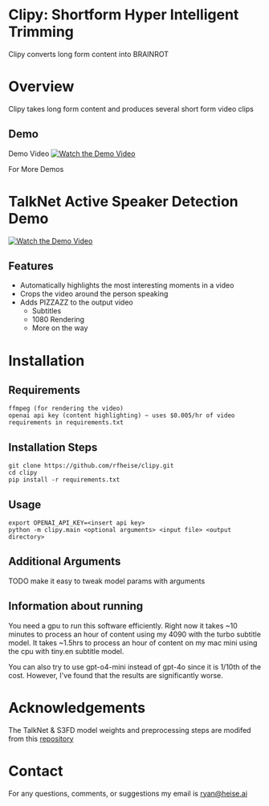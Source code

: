 # Clipy: Shortform Hyper Intelligent Trimming
Clipy converts long form content into BRAINROT

# Overview

Clipy takes long form content and produces several short form video clips

## Demo 

Demo Video
[![Watch the Demo Video](https://api.habits.heise.ai/media/other/video2.jpg)](https://www.youtube.com/watch?v=y4C2XMpcZLY)

For More Demos


# TalkNet Active Speaker Detection Demo

[![Watch the Demo Video](https://api.habits.heise.ai/media/other/video1.jpg)](https://www.youtube.com/watch?v=r59jHQHsje8)

## Features
* Automatically highlights the most interesting moments in a video
* Crops the video around the person speaking
* Adds PIZZAZZ to the output video 
    * Subtitles
    * 1080 Rendering
    * More on the way

# Installation 

## Requirements

```
ffmpeg (for rendering the video)
openai api key (content highlighting) ~ uses $0.005/hr of video
requirements in requirements.txt
```
 
## Installation Steps

```
git clone https://github.com/rfheise/clipy.git
cd clipy
pip install -r requirements.txt
```

## Usage 


```
export OPENAI_API_KEY=<insert api key>
python -m clipy.main <optional arguments> <input file> <output directory>
```



## Additional Arguments

TODO make it easy to tweak model params with arguments

## Information about running

You need a gpu to run this software efficiently. Right now it takes ~10 minutes to process an hour of content using my 4090 with the turbo subtitle model. It takes ~1.5hrs to process an hour of content on my mac mini using the cpu with tiny.en subtitle model. 

You can also try to use gpt-o4-mini instead of gpt-4o since it is 1/10th of the cost. However, I've found that the results are significantly worse. 

# Acknowledgements  
The TalkNet & S3FD model weights and preprocessing steps are modifed from this [repository](https://github.com/TaoRuijie/TalkNet-ASD)

# Contact 
For any questions, comments, or suggestions my email is ryan@heise.ai


